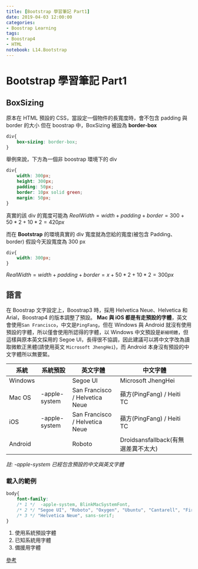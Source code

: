 ```yaml
---
title: [Bootstrap 學習筆記 Part1]
date: 2019-04-03 12:00:00
categories:
- Boostrap Learning
tags:
- Boostrap4
- HTML
notebook: L14.Bootstrap
---
```


# Bootstrap 學習筆記 Part1

## BoxSizing

原本在 HTML 預設的 CSS，當設定一個物件的長寬度時，會不包含 padding 與 border 的大小
但在 boostrap 中，BoxSizing 被設為 **border-box**

```CSS {.line-numbers}
div{
    box-sizing: border-box;
}
```

舉例來說，下方為一個非 boostrap 環境下的 div

```CSS {.line-numbers}
div{
    width: 300px;
    height: 300px;
    padding: 50px;
    border: 10px solid green;
    margin: 50px;
}
```

真實的該 div 的寬度可能為
$RealWidth = width + padding + border = 300 + 50 * 2 + 10 *2 = 420 px$

而在 **Bootstrap** 的環境真實的 div 寬度就為您給的寬度(被包含 Padding、border)
假設今天設寬度為 300 px

```CSS {.line-numbers}
div{
    width: 300px;
}
```

$RealWidth = width + padding + border = x + 50 * 2 +  10 *2 = 300 px$

## 語言

在 Boostrap 文字設定上，Boostrap3 時，採用 Helvetica Neue、Helvetica 和 Arial，Boostrap4 的版本調整了預設。 **Mac 與 iOS 都是有走預設的字體**，英文會使用`San Francisco`，中文是`PingFang`，但在 Windows 與 Android 就沒有使用預設的字體，所以僅會使用所認得的字體，以 Windows 中文預設是`新細明體`，但這樣與原本英文採用的 Segoe UI，長得很不協調，因此建議可以將中文字改為讀取微軟正黑體(請使用英文 `Microsoft JhengHei`)，而 Android 本身沒有預設的中文字體所以無要緊。

| 系統    | 系統預設      | 英文字體                       | 中文字體                            |
| ------- | ------------- | ------------------------------ | ----------------------------------- |
| Windows |               | Segoe UI                       | Microsoft JhengHei                  |
| Mac OS  | -apple-system | San Francisco / Helvetica Neue | 蘋方(PingFang) / Heiti TC           |
| iOS     | -apple-system | San Francisco / Helvetica Neue | 蘋方(PingFang) / Heiti TC           |
| Android |               | Roboto                         | Droidsansfallback(有無選差異不太大) |

_註: -apple-system 已經包含預設的中文與英文字體_

### 載入的範例

```CSS {.line-numbers}
body{
    font-family:
    /* 1 */  -apple-system, BlinkMacSystemFont,
    /* 2 */ "Segoe UI", "Roboto", "Oxygen", "Ubuntu", "Cantarell", "Fira Sans", "Droid Sans", "Microsoft JhengHei",
    /* 3 */ "Helvetica Neue", sans-serif;
}
```

1. 使用系統預設字體
2. 已知系統用字體
3. 備援用字體

[參考](https://csspod.com/using-the-system-font-in-web-content/)

